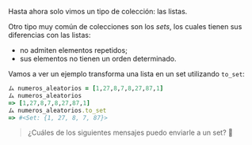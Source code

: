 Hasta ahora solo vimos un tipo de colección: las listas. 

Otro tipo muy común de colecciones son los _sets_, los cuales tienen sus diferencias con las listas:

* no admiten elementos repetidos;
* sus elementos no tienen un orden determinado.

Vamos a ver un ejemplo transforma una lista en un set utilizando `to_set`:

```ruby
ム numeros_aleatorios = [1,27,8,7,8,27,87,1]
ム numeros_aleatorios
=> [1,27,8,7,8,27,87,1]
ム numeros_aleatorios.to_set
=> #<Set: {1, 27, 8, 7, 87}>
```

> ¿Cuáles de los siguientes mensajes puedo enviarle a un set? :thinking: